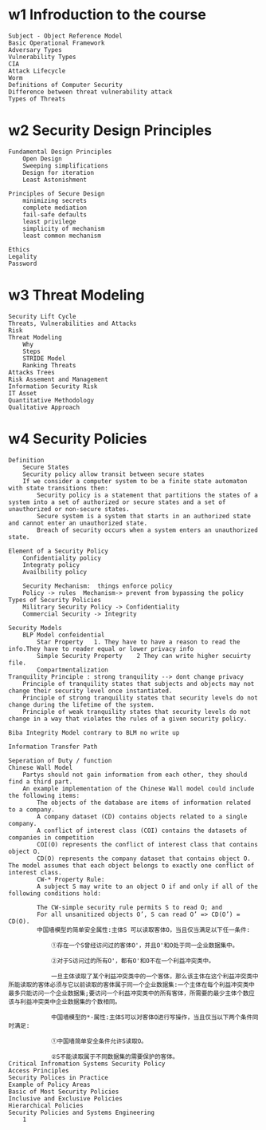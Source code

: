 # w1 Infroduction to the course
    Subject - Object Reference Model
    Basic Operational Framework
    Adversary Types
    Vulnerability Types
    CIA
    Attack Lifecycle
    Worm
    Definitions of Computer Security
    Difference between threat vulnerability attack
    Types of Threats
# w2 Security Design Principles
    Fundamental Design Principles
        Open Design
        Sweeping simplifications
        Design for iteration
        Least Astonishment

    Principles of Secure Design
        minimizing secrets
        complete mediation
        fail-safe defaults
        least privilege
        simplicity of mechanism
        least common mechanism
    
    Ethics
    Legality
    Password

# w3 Threat Modeling
    Security Lift Cycle
    Threats, Vulnerabilities and Attacks
    Risk
    Threat Modeling
        Why
        Steps
        STRIDE Model
        Ranking Threats
    Attacks Trees
    Risk Assement and Management
    Information Security Risk
    IT Asset
    Quantitative Methodology
    Qualitative Approach

# w4 Security Policies
    Definition
        Secure States
        Security policy allow transit between secure states
        If we consider a computer system to be a finite state automaton with state transitions then:
            Security policy is a statement that partitions the states of a system into a set of authorized or secure states and a set of unauthorized or non-secure states.
            Secure system is a system that starts in an authorized state and cannot enter an unauthorized state.
            Breach of security occurs when a system enters an unauthorized state.
    
    Element of a Security Policy
        Confidentiality policy
        Integraty policy
        Availbility policy

        Security Mechanism:  things enforce policy
        Policy -> rules  Mechanism-> prevent from bypassing the policy
    Types of Security Policies
        Militrary Security Policy -> Confidentiality
        Commercial Security -> Integrity

    Security Models
        BLP Model confeidential  
            Star Property   1. They have to have a reason to read the info.They have to reader equal or lower privacy info
            Simple Security Property    2 They can write higher secuirty file.
            Compartmentalization
    Tranquility Principle : strong tranquility --> dont change privacy
        Principle of tranquility states that subjects and objects may not change their security level once instantiated.
        Principle of strong tranquility states that security levels do not change during the lifetime of the system.
        Principle of weak tranquility states that security levels do not change in a way that violates the rules of a given security policy.
 
    Biba Integrity Model contrary to BLM no write up
    
    Information Transfer Path

    Seperation of Duty / function 
    Chinese Wall Model
        Partys should not gain information from each other, they should find a third part.
        An example implementation of the Chinese Wall model could include the following items:
            The objects of the database are items of information related to a company.
            A company dataset (CD) contains objects related to a single company.
            A conflict of interest class (COI) contains the datasets of companies in competition
            COI(O) represents the conflict of interest class that contains object O.
            CD(O) represents the company dataset that contains object O. The model assumes that each object belongs to exactly one conflict of interest class.
            CW-* Property Rule:
            A subject S may write to an object O if and only if all of the following conditions hold:

            The CW-simple security rule permits S to read O; and
            For all unsanitized objects O’, S can read O’ => CD(O’) = CD(O).
            中国墙模型的简单安全属性:主体S 可以读取客体O，当且仅当满足以下任一条件:

                ①存在一个S曾经访问过的客体O'，并且O'和O处于同一企业数据集中。

                ②对于S访问过的所有O'，都有O'和O不在一个利益冲突类中。

                一旦主体读取了某个利益冲突类中的一个客体，那么该主体在这个利益冲突类中所能读取的客体必须与它以前读取的客体属于同一个企业数据集:一个主体在每个利益冲突类中最多只能访问一个企业数据集;要访问一个利益冲突类中的所有客体，所需要的最少主体个数应该与利益冲突类中企业数据集的个数相同。

                中国墙模型的*-属性:主体S可以对客体O进行写操作，当且仅当以下两个条件同时满足:

                ①中国墙简单安全条件允许S读取O。

                ②S不能读取属于不同数据集的需要保护的客体。
    Critical Infromation Systems Security Policy
    Access Principles
    Security Polices in Practice
    Example of Policy Areas
    Basic of Most Security Policies
    Inclusive and Exclusive Policies
    Hierarchical Policies
    Security Policies and Systems Engineering
        1
    